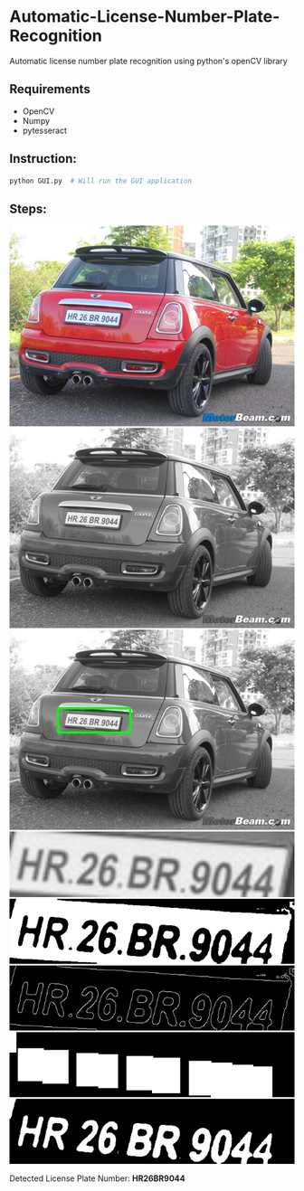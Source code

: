 # Automatic-License-Number-Plate-Recognition
Automatic license number plate recognition using python's openCV library


## Requirements
- OpenCV
- Numpy
- pytesseract


## Instruction:
```python
python GUI.py  # Will run the GUI application
```

## Steps:
![](steps/0.png)
![](steps/1.png)
![](steps/2.png)
![](steps/3.png)
![](steps/4.png)
![](steps/5.png)
![](steps/6.png)
![](steps/7.png)  

Detected License Plate Number: **HR26BR9044**